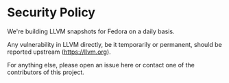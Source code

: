 # Security Policy

We're building LLVM snapshots for Fedora on a daily basis.

Any vulnerability in LLVM directly, be it temporarily or permanent, should be reported upstream (https://llvm.org).

For anything else, please open an issue here or contact one of the contributors of this project.
